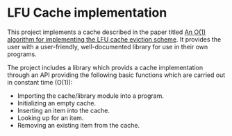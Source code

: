 # LFU Cache implementation

This project implements a cache described in the paper titled [An O(1) algorithm for implementing the LFU cache eviction scheme](http://dhruvbird.com/lfu.pdf). It provides the user with a user-friendly, well-documented library for use in their own programs.

The project includes a library which provids a cache implementation through an API providing the following basic functions which are carried out in constant time (O(1)):
- Importing the cache/library module into a program.
- Initializing an empty cache.
- Inserting an item into the cache.
- Looking up for an item.
- Removing an existing item from the cache.
